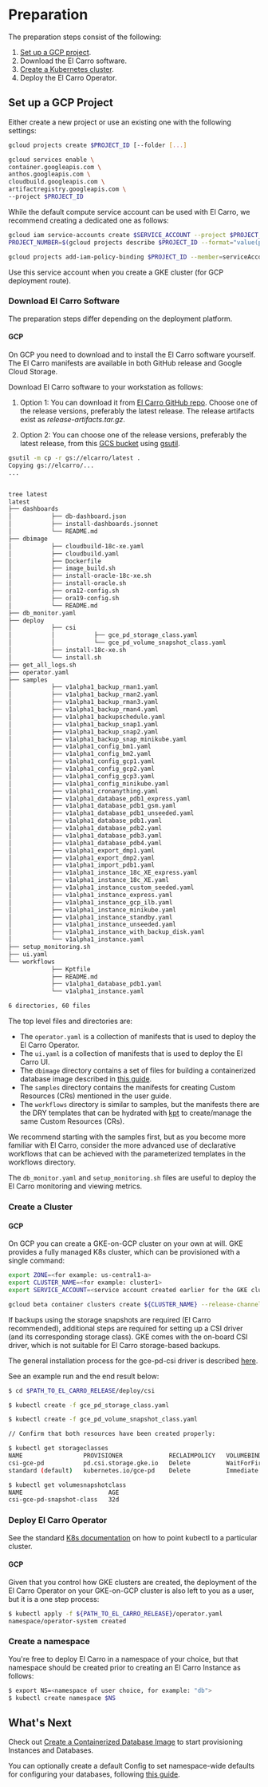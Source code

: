 # Preparation

The preparation steps consist of the following:

1.  [Set up a GCP project](https://cloud.google.com/resource-manager/docs/creating-managing-projects).
1.  Download the El Carro software.
1.  [Create a Kubernetes cluster](https://kubernetes.io/docs/setup/).
1.  Deploy the El Carro Operator.

## Set up a GCP Project

Either create a new project or use an existing one with the following settings:

```bash
gcloud projects create $PROJECT_ID [--folder [...]

gcloud services enable \
container.googleapis.com \
anthos.googleapis.com \
cloudbuild.googleapis.com \
artifactregistry.googleapis.com \
--project $PROJECT_ID
```

While the default compute service account can be used with El Carro, we
recommend creating a dedicated one as follows:

```bash
gcloud iam service-accounts create $SERVICE_ACCOUNT --project $PROJECT_ID
PROJECT_NUMBER=$(gcloud projects describe $PROJECT_ID --format="value(projectNumber)")

gcloud projects add-iam-policy-binding $PROJECT_ID --member=serviceAccount:service-${PROJECT_NUMBER}@containerregistry.iam.gserviceaccount.com --role=roles/containerregistry.ServiceAgent
```

Use this service account when you create a GKE cluster (for GCP deployment route).

### Download El Carro Software

The preparation steps differ depending on the deployment platform.

#### GCP

On GCP you need to download and to install the El Carro software yourself. The
El Carro manifests are available in both GitHub release and Google Cloud Storage.

Download El Carro software to your workstation as follows:

1) Option 1: You can download it from [El Carro GitHub repo](https://github.com/GoogleCloudPlatform/elcarro-oracle-operator/releases).
Choose one of the release versions, preferably the latest release. The release
artifacts exist as *release-artifacts.tar.gz*.

2) Option 2: You can choose one of the release versions, preferably the latest
release, from this [GCS bucket](https://console.cloud.google.com/storage/browser/elcarro)
using [gsutil](https://cloud.google.com/storage/docs/gsutil).

```sh
gsutil -m cp -r gs://elcarro/latest .
Copying gs://elcarro/...
...


tree latest
latest
├── dashboards
│           ├── db-dashboard.json
│           ├── install-dashboards.jsonnet
│           └── README.md
├── dbimage
│           ├── cloudbuild-18c-xe.yaml
│           ├── cloudbuild.yaml
│           ├── Dockerfile
│           ├── image_build.sh
│           ├── install-oracle-18c-xe.sh
│           ├── install-oracle.sh
│           ├── ora12-config.sh
│           ├── ora19-config.sh
│           └── README.md
├── db_monitor.yaml
├── deploy
│           ├── csi
│           │           ├── gce_pd_storage_class.yaml
│           │           └── gce_pd_volume_snapshot_class.yaml
│           ├── install-18c-xe.sh
│           └── install.sh
├── get_all_logs.sh
├── operator.yaml
├── samples
│           ├── v1alpha1_backup_rman1.yaml
│           ├── v1alpha1_backup_rman2.yaml
│           ├── v1alpha1_backup_rman3.yaml
│           ├── v1alpha1_backup_rman4.yaml
│           ├── v1alpha1_backupschedule.yaml
│           ├── v1alpha1_backup_snap1.yaml
│           ├── v1alpha1_backup_snap2.yaml
│           ├── v1alpha1_backup_snap_minikube.yaml
│           ├── v1alpha1_config_bm1.yaml
│           ├── v1alpha1_config_bm2.yaml
│           ├── v1alpha1_config_gcp1.yaml
│           ├── v1alpha1_config_gcp2.yaml
│           ├── v1alpha1_config_gcp3.yaml
│           ├── v1alpha1_config_minikube.yaml
│           ├── v1alpha1_cronanything.yaml
│           ├── v1alpha1_database_pdb1_express.yaml
│           ├── v1alpha1_database_pdb1_gsm.yaml
│           ├── v1alpha1_database_pdb1_unseeded.yaml
│           ├── v1alpha1_database_pdb1.yaml
│           ├── v1alpha1_database_pdb2.yaml
│           ├── v1alpha1_database_pdb3.yaml
│           ├── v1alpha1_database_pdb4.yaml
│           ├── v1alpha1_export_dmp1.yaml
│           ├── v1alpha1_export_dmp2.yaml
│           ├── v1alpha1_import_pdb1.yaml
│           ├── v1alpha1_instance_18c_XE_express.yaml
│           ├── v1alpha1_instance_18c_XE.yaml
│           ├── v1alpha1_instance_custom_seeded.yaml
│           ├── v1alpha1_instance_express.yaml
│           ├── v1alpha1_instance_gcp_ilb.yaml
│           ├── v1alpha1_instance_minikube.yaml
│           ├── v1alpha1_instance_standby.yaml
│           ├── v1alpha1_instance_unseeded.yaml
│           ├── v1alpha1_instance_with_backup_disk.yaml
│           └── v1alpha1_instance.yaml
├── setup_monitoring.sh
├── ui.yaml
└── workflows
            ├── Kptfile
            ├── README.md
            ├── v1alpha1_database_pdb1.yaml
            └── v1alpha1_instance.yaml

6 directories, 60 files
```


The top level files and directories are:

* The `operator.yaml` is a collection of manifests that is used to deploy the El Carro Operator.
* The `ui.yaml` is a collection of manifests that is used to deploy the El
  Carro UI.
* The `dbimage` directory contains a set of files for building a containerized
  database image described in [this guide](provision/image.md).
* The `samples` directory contains the manifests for creating Custom Resources
  (CRs) mentioned in the user guide.
* The `workflows` directory is similar to samples, but the manifests there are the
  DRY templates that can be hydrated with
  [kpt](https://googlecontainertools.github.io/kpt/) to create/manage the same
  Custom Resources (CRs).

We recommend starting with the samples first, but as you become more familiar
with El Carro, consider the more advanced use of declarative workflows that can
be achieved with the parameterized templates in the workflows directory.

The `db_monitor.yaml` and `setup_monitoring.sh` files are useful to
deploy the El Carro monitoring and viewing metrics.

### Create a Cluster

#### GCP

On GCP you can create a GKE-on-GCP cluster on your own at will. GKE provides a
fully managed K8s cluster, which can be provisioned with a single command:

```sh
export ZONE=<for example: us-central1-a>
export CLUSTER_NAME=<for example: cluster1>
export SERVICE_ACCOUNT=<service account created earlier for the GKE cluster>

gcloud beta container clusters create ${CLUSTER_NAME} --release-channel rapid --machine-type=n1-standard-4 --num-nodes 2 --zone ${ZONE} --project ${PROJECT_ID} --scopes gke-default,compute-rw,cloud-platform,https://www.googleapis.com/auth/dataaccessauditlogging --service-account ${SERVICE_ACCOUNT}
```

If backups using the storage snapshots are required (El Carro recommended),
additional steps are required for setting up a CSI driver (and its corresponding
storage class). GKE comes with the on-board CSI driver, which is not suitable
for El Carro storage-based backups.

The general installation process for the gce-pd-csi driver is described
[here](https://github.com/kubernetes-sigs/gcp-compute-persistent-disk-csi-driver/blob/master/docs/kubernetes/user-guides/driver-install.md).

See an example run and the end result below:

```sh
$ cd $PATH_TO_EL_CARRO_RELEASE/deploy/csi

$ kubectl create -f gce_pd_storage_class.yaml

$ kubectl create -f gce_pd_volume_snapshot_class.yaml

// Confirm that both resources have been created properly:

$ kubectl get storageclasses
NAME                 PROVISIONER             RECLAIMPOLICY   VOLUMEBINDINGMODE      ALLOWVOLUMEEXPANSION   AGE
csi-gce-pd           pd.csi.storage.gke.io   Delete          WaitForFirstConsumer   false                  30d
standard (default)   kubernetes.io/gce-pd    Delete          Immediate              true                   30d

$ kubectl get volumesnapshotclass
NAME                        AGE
csi-gce-pd-snapshot-class   32d
```

### Deploy El Carro Operator

See the standard [K8s documentation](https://kubernetes.io/docs/tasks/access-application-cluster/configure-access-multiple-clusters/)
on how to point kubectl to a particular cluster.

#### GCP

Given that you control how GKE clusters are created, the deployment of the
El Carro Operator on your GKE-on-GCP cluster is also left to you as a user,
but it is a one step process:

```sh
$ kubectl apply -f ${PATH_TO_EL_CARRO_RELEASE}/operator.yaml
namespace/operator-system created
```

### Create a namespace

You're free to deploy El Carro in a namespace of your choice, but that
namespace should be created prior to creating an El Carro Instance as follows:

```sh
$ export NS=<namespace of user choice, for example: "db">
$ kubectl create namespace $NS
```

## What's Next
Check out [Create a Containerized Database Image](provision/image.md) to
start provisioning Instances and Databases.

You can optionally create a default Config to set namespace-wide defaults for
configuring your databases, following
[this guide](provision/config.md).
